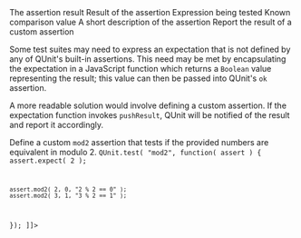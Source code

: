 <?xml version="1.0"?>
<?xml-stylesheet type="text/xsl" href="../entries2html.xsl" ?>
<entry type="method" name="pushResult">
    <title>pushResult()</title>
    <signature>
        <argument name="assertionResult" type="PlainObject">
            <desc>The assertion result</desc>
            <property name="result" type="Boolean">
                <desc>Result of the assertion</desc>
            </property>
            <property name="actual" type="Object">
                <desc>Expression being tested</desc>
            </property>
            <property name="expected" type="Object">
                <desc>Known comparison value</desc>
            </property>
            <property name="message" type="String">
                <desc>A short description of the assertion</desc>
            </property>
        </argument>
    </signature>
    <desc>
        Report the result of a custom assertion
    </desc>
    <longdesc>
        <p>
            Some test suites may need to express an expectation that is not defined by any of QUnit's built-in assertions. This need may be met by encapsulating the expectation in a JavaScript function which returns a <code>Boolean</code> value representing the result; this value can then be passed into QUnit's <code>ok</code> assertion.
        </p>
        <p>
            A more readable solution would involve defining a custom assertion. If the expectation function invokes <code>pushResult</code>, QUnit will be notified of the result and report it accordingly.
        </p>
    </longdesc>
    <example>
        <desc>Define a custom <code>mod2</code> assertion that tests if the provided numbers are equivalent in modulo 2.</desc>
<code><![CDATA[
QUnit.assert.mod2 = function( value, expected, message ) {
    var actual = value % 2;
    this.pushResult( {
        result: actual === expected,
        actual: actual,
        expected: expected,
        message: message
    } );
};

QUnit.test( "mod2", function( assert ) {
    assert.expect( 2 );

    assert.mod2( 2, 0, "2 % 2 == 0" );
    assert.mod2( 3, 1, "3 % 2 == 1" );
});
]]></code>
    </example>
    <category slug="assert"/>
</entry>
